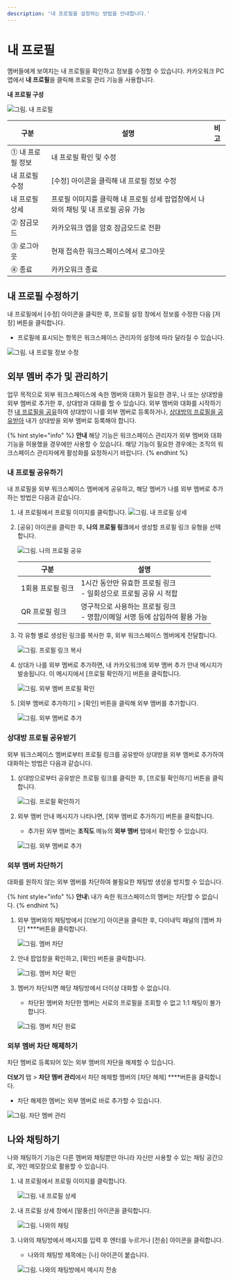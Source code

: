 ```yaml
---
description: '내 프로필을 설정하는 방법을 안내합니다.'
---
```


# 내 프로필

멤버들에게 보여지는 내 프로필을 확인하고 정보를 수정할 수 있습니다. 카카오워크 PC 앱에서 **내 프로필**을 클릭해 프로필 관리 기능을 사용합니다.

**내 프로필 구성** 

![그림. 내 프로필](https://s3-us-west-2.amazonaws.com/secure.notion-static.com/51ca40fd-4d5e-490a-9d8d-9d64e598b23c/Untitled.png)

| 구분 | 설명 | 비고 |
| --- | --- | --- |
| ⓵ 내 프로필 정보 | 내 프로필 확인 및 수정 |  |
|      내 프로필 수정 | [수정] 아이콘을 클릭해 내 프로필 정보 수정 |  |
|      내 프로필 상세 | 프로필 이미지를 클릭해 내 프로필 상세 팝업창에서 나와의 채팅 및 내 프로필 공유 가능 |  |
| ⓶ 잠금모드 | 카카오워크 앱을 암호 잠금모드로 전환 |  |
| ⓷ 로그아웃 | 현재 접속한 워크스페이스에서 로그아웃 |  |
| ⓸ 종료 | 카카오워크 종료 |  |

## 내 프로필 수정하기

내 프로필에서 [수정] 아이콘을 클릭한 후, 프로필 설정 창에서 정보를 수정한 다음 [저장] 버튼을 클릭합니다. 
- 프로필에 표시되는 항목은 워크스페이스 관리자의 설정에 따라 달라질 수 있습니다.

![그림. 내 프로필 정보 수정](https://s3-us-west-2.amazonaws.com/secure.notion-static.com/35f22ce7-5a07-4ebb-b754-4e0381f8484b/%EA%B7%B8%EB%A6%BC._%EB%82%B4_%ED%94%84%EB%A1%9C%ED%95%84_%EC%A0%95%EB%B3%B4_%EC%88%98%EC%A0%95.png)


## 외부 멤버 추가 및 관리하기

업무 목적으로 외부 워크스페이스에 속한 멤버와 대화가 필요한 경우, 나 또는 상대방을 외부 멤버로 추가한 후, 상대방과 대화를 할 수 있습니다. 
외부 멤버와 대화를 시작하기 전 [내 프로필을 공유](https://www.notion.so/3-eba0cbf72ae3488ca48db9cfff7a6cbd)하여 상대방이 나를 외부 멤버로 등록하거나, [상대방의 프로필을 공유받아](https://www.notion.so/3-eba0cbf72ae3488ca48db9cfff7a6cbd) 내가 상대방을 외부 멤버로 등록해야 합니다. 


{% hint style="info" %}
**안내**
해당 기능은 워크스페이스 관리자가 외부 멤버와 대화 기능을 허용했을 경우에만 사용할 수 있습니다. 해당 기능이 필요한 경우에는 조직의 워크스페이스 관리자에게 활성화를 요청하시기 바랍니다.
{% endhint %}


### 내 프로필 공유하기
내 프로필을 외부 워크스페이스 멤버에게 공유하고, 해당 멤버가 나를 외부 멤버로 추가하는 방법은 다음과 같습니다.

1. 내 프로필에서 프로필 이미지를 클릭합니다.
    ![그림. 내 프로필 상세](https://s3-us-west-2.amazonaws.com/secure.notion-static.com/23a7f1ec-b475-4cf1-bacb-d0ff664f9dd7/Untitled.png)
    
    
2. [공유] 아이콘을 클릭한 후, **나의 프로필 링크**에서 생성할 프로필 링크 유형을 선택합니다.
    
    ![그림. 나의 프로필 공유](https://s3-us-west-2.amazonaws.com/secure.notion-static.com/6bbefd11-7cf5-4278-ab18-c9c47565684f/%EB%82%B4_%ED%94%84%EB%A1%9C%ED%95%84_%EA%B3%B5%EC%9C%A0.png)
    
    
    | 구분 | 설명 |
    | --- | --- |
    | 1회용 프로필 링크 | 1시간 동안만 유효한 프로필 링크 <br>- 일회성으로 프로필 공유 시 적합 |
    | QR 프로필 링크 | 영구적으로 사용하는 프로필 링크<br>- 명함/이메일 서명 등에 삽입하여 활용 가능 |

3. 각 유형 별로 생성된 링크를 복사한 후, 외부 워크스페이스 멤버에게 전달합니다.
    
    ![그림. 프로필 링크 복사](https://s3-us-west-2.amazonaws.com/secure.notion-static.com/b9ccf07d-7de1-49e5-8bc8-7ec19656f210/%ED%94%84%EB%A1%9C%ED%95%84_%EB%A7%81%ED%81%AC_%EB%B3%B5%EC%82%AC.png)
    
 
4. 상대가 나를 외부 멤버로 추가하면, 내 카카오워크에 외부 멤버 추가 안내 메시지가 발송됩니다. 이 메시지에서 [프로필 확인하기] 버튼을 클릭합니다.
    
    ![그림. 외부 멤버 프로필 확인](https://s3-us-west-2.amazonaws.com/secure.notion-static.com/9cbe22a1-4dc3-4e58-a48d-2468b10f4723/%EA%B7%B8%EB%A6%BC._%EC%99%B8%EB%B6%80_%EB%A9%A4%EB%B2%84_%ED%94%84%EB%A1%9C%ED%95%84_%ED%99%95%EC%9D%B8.png)
    
    
5. [외부 멤버로 추가하기] > [확인] 버튼을 클릭해 외부 멤버를 추가합니다.
    
    ![그림. 외부 멤버로 추가](https://s3-us-west-2.amazonaws.com/secure.notion-static.com/ec927f62-692e-4c71-83ba-dba635571861/외부_멤버_추가_(1).png)
    
    

### 상대방 프로필 공유받기

외부 워크스페이스 멤버로부터 프로필 링크를 공유받아 상대방을 외부 멤버로 추가하여 대화하는 방법은 다음과 같습니다. 

1. 상대방으로부터 공유받은 프로필 링크를 클릭한 후, [프로필 확인하기] 버튼을 클릭합니다.
    
    ![그림. 프로필 확인하기](https://s3-us-west-2.amazonaws.com/secure.notion-static.com/7d1e81df-9a3b-462d-87bc-b79f360dfeee/프로필_확인하기.png)
    
    
2. 외부 멤버 안내 메시지가 나타나면, [외부 멤버로 추가하기] 버튼을 클릭합니다.
    - 추가된 외부 멤버는 **조직도** 메뉴의 **외부 멤버** 탭에서 확인할 수 있습니다.
    
    ![그림. 외부 멤버로 추가](https://s3-us-west-2.amazonaws.com/secure.notion-static.com/dbb1bc99-9d7b-4533-9bde-d0920637069e/Untitled.png)
    
    

### 외부 멤버 차단하기

대화를 원하지 않는 외부 멤버를 차단하여 불필요한 채팅방 생성을 방지할 수 있습니다.

{% hint style="info" %}
**안내**\ 
내가 속한 워크스페이스의 멤버는 차단할 수 없습니다.
{% endhint %}

1. 외부 멤버와의 채팅방에서 [더보기] 아이콘을 클릭한 후, 다이내믹 패널의 [멤버 차단] ****버튼을 클릭합니다.  
    
    ![그림. 멤버 차단](https://s3-us-west-2.amazonaws.com/secure.notion-static.com/c19eb047-6e66-4edc-a431-1fc50885ff7f/Untitled.png)

2. 안내 팝업창을 확인하고, [확인] 버튼을 클릭합니다.
    
    ![그림. 멤버 차단 확인](https://s3-us-west-2.amazonaws.com/secure.notion-static.com/e8c5266a-1251-42e0-8cfd-a4a237d3972d/%EB%A9%A4%EB%B2%84_%EC%B0%A8%EB%8B%A8_%ED%99%95%EC%9D%B8.png)
    
    
3. 멤버가 차단되면 해당 채팅방에서 더이상 대화할 수 없습니다. 
    - 차단된 멤버와 차단한 멤버는 서로의 프로필을 조회할 수 없고 1:1 채팅이 불가합니다.
    
    ![그림. 멤버 차단 완료](https://s3-us-west-2.amazonaws.com/secure.notion-static.com/e71f942f-5d74-405b-ac2b-23441ee857ce/Untitled.png)
    

### 외부 멤버 차단 해제하기
차단 멤버로 등록되어 있는 외부 멤버의 차단을 해제할 수 있습니다. 

**더보기** 탭 > **차단 멤버 관리**에서 차단 해제할 멤버의 [차단 해제] ****버튼을 클릭합니다. 
- 차단 해제한 멤버는 외부 멤버로 바로 추가할 수 있습니다.

![그림. 차단 멤버 관리](https://s3-us-west-2.amazonaws.com/secure.notion-static.com/3dedcafc-4800-434f-b276-5354ca54664d/Untitled.png)


## 나와 채팅하기 
나와 채팅하기 기능은 다른 멤버와 채팅뿐만 아니라 자신만 사용할 수 있는 채팅 공간으로, 개인 메모장으로 활용할 수 있습니다. 

1. 내 프로필에서 프로필 이미지를 클릭합니다.
    
    ![그림. 내 프로필 상세](https://s3-us-west-2.amazonaws.com/secure.notion-static.com/9bea3d94-aa8d-463a-9768-08cd0dc9022c/Untitled.png)
    
    
2. 내 프로필 상세 창에서 [말풍선] 아이콘을 클릭합니다.
    
    ![그림. 나와의 채팅](https://s3-us-west-2.amazonaws.com/secure.notion-static.com/aa82138b-8996-4d13-a68c-9929423eee97/Untitled.png)
    
    
3. 나와의 채팅방에서 메시지를 입력 후 엔터를 누르거나 [전송] 아이콘을 클릭합니다. 
    - 나와의 채팅방 제목에는 [나] 아이콘이 붙습니다.
    
    ![그림. 나와의 채팅방에서 메시지 전송](https://s3-us-west-2.amazonaws.com/secure.notion-static.com/b4910106-b3ef-4ad9-b844-2ae782e3142f/Untitled.png)
